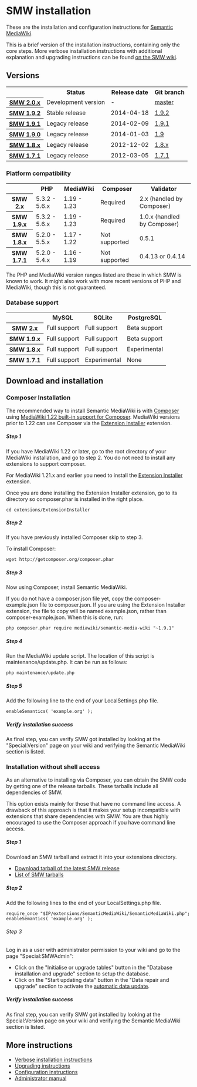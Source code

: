 # SMW installation

These are the installation and configuration instructions for [Semantic MediaWiki](../README.md).

This is a brief version of the installation instructions, containing only the core steps. More
verbose installation instructions with additional explanation and upgrading instructions can be
found [on the SMW wiki](https://semantic-mediawiki.org/wiki/Help:Installation).

## Versions

<table>
	<tr>
		<th></th>
		<th>Status</th>
		<th>Release date</th>
		<th>Git branch</th>
	</tr>
	<tr>
		<th><a href="https://github.com/SemanticMediaWiki/SemanticMediaWiki/blob/master/docs/RELEASE-NOTES.md">SMW 2.0.x</a></th>
		<td>Development version</td>
		<td>-</td>
		<td><a href="https://github.com/SemanticMediaWiki/SemanticMediaWiki/tree/master">master</a></td>
	</tr>
	<tr>
		<th><a href="https://semantic-mediawiki.org/wiki/Semantic_MediaWiki_1.9.2">SMW 1.9.2</a></th>
		<td>Stable release</td>
		<td>2014-04-18</td>
		<td><a href="https://github.com/SemanticMediaWiki/SemanticMediaWiki/tree/1.9.2">1.9.2</a></td>
	</tr>
	<tr>
		<th><a href="https://semantic-mediawiki.org/wiki/Semantic_MediaWiki_1.9.1">SMW 1.9.1</a></th>
		<td>Legacy release</td>
		<td>2014-02-09</td>
		<td><a href="https://github.com/SemanticMediaWiki/SemanticMediaWiki/tree/1.9.1">1.9.1</a></td>
	</tr>
	<tr>
		<th><a href="https://semantic-mediawiki.org/wiki/Semantic_MediaWiki_1.9.0">SMW 1.9.0</a></th>
		<td>Legacy release</td>
		<td>2014-01-03</td>
		<td><a href="https://github.com/SemanticMediaWiki/SemanticMediaWiki/tree/1.9">1.9</a></td>
	</tr>
	<tr>
		<th><a href="https://semantic-mediawiki.org/wiki/Semantic_MediaWiki_1.8.0">SMW 1.8.x</a></th>
		<td>Legacy release</td>
		<td>2012-12-02</td>
		<td><a href="https://github.com/SemanticMediaWiki/SemanticMediaWiki/tree/1.8.x">1.8.x</a></td>
	</tr>
	<tr>
		<th><a href="https://semantic-mediawiki.org/wiki/Semantic_MediaWiki_1.7.1">SMW 1.7.1</a></th>
		<td>Legacy release</td>
		<td>2012-03-05</td>
		<td><a href="https://github.com/SemanticMediaWiki/SemanticMediaWiki/tree/1.7.1">1.7.1</a></td>
	</tr>
</table>

### Platform compatibility

<table>
	<tr>
		<th></th>
		<th>PHP</th>
		<th>MediaWiki</th>
		<th>Composer</th>
		<th>Validator</th>
	</tr>
	<tr>
		<th>SMW 2.x</th>
		<td>5.3.2 - 5.6.x</td>
		<td>1.19 - 1.23</td>
		<td>Required</td>
		<td>2.x (handled by Composer)</td>
	</tr>
	<tr>
		<th>SMW 1.9.x</th>
		<td>5.3.2 - 5.6.x</td>
		<td>1.19 - 1.23</td>
		<td>Required</td>
		<td>1.0.x (handled by Composer)</td>
	</tr>
	<tr>
		<th>SMW 1.8.x</th>
		<td>5.2.0 - 5.5.x</td>
		<td>1.17 - 1.22</td>
		<td>Not supported</td>
		<td>0.5.1</td>
	</tr>
	<tr>
		<th>SMW 1.7.1</th>
		<td>5.2.0 - 5.4.x</td>
		<td>1.16 - 1.19</td>
		<td>Not supported</td>
		<td>0.4.13 or 0.4.14</td>
	</tr>
</table>


The PHP and MediaWiki version ranges listed are those in which SMW is known to work. It might also
work with more recent versions of PHP and MediaWiki, though this is not guaranteed.

### Database support

<table>
	<tr>
		<th></th>
		<th>MySQL</th>
		<th>SQLite</th>
		<th>PostgreSQL</th>
	</tr>
	<tr>
		<th>SMW 2.x</th>
		<td>Full support</td>
		<td>Full support</td>
		<td>Beta support</td>
	</tr>
	<tr>
		<th>SMW 1.9.x</th>
		<td>Full support</td>
		<td>Full support</td>
		<td>Beta support</td>
	</tr>
	<tr>
		<th>SMW 1.8.x</th>
		<td>Full support</td>
		<td>Full support</td>
		<td>Experimental</td>
	</tr>
	<tr>
		<th>SMW 1.7.1</th>
		<td>Full support</td>
		<td>Experimental</td>
		<td>None</td>
	</tr>
</table>

## Download and installation

### Composer Installation

The recommended way to install Semantic MediaWiki is with [Composer](http://getcomposer.org) using
[MediaWiki 1.22 built-in support for Composer](https://www.mediawiki.org/wiki/Composer). MediaWiki
versions prior to 1.22 can use Composer via the
[Extension Installer](https://github.com/JeroenDeDauw/ExtensionInstaller/blob/master/README.md)
extension.

##### Step 1

If you have MediaWiki 1.22 or later, go to the root directory of your MediaWiki installation,
and go to step 2. You do not need to install any extensions to support composer.

For MediaWiki 1.21.x and earlier you need to install the
[Extension Installer](https://github.com/JeroenDeDauw/ExtensionInstaller/blob/master/README.md) extension.

Once you are done installing the Extension Installer extension, go to its directory so composer.phar
is installed in the right place.

    cd extensions/ExtensionInstaller

##### Step 2

If you have previously installed Composer skip to step 3.

To install Composer:

    wget http://getcomposer.org/composer.phar

##### Step 3
    
Now using Composer, install Semantic MediaWiki.

If you do not have a composer.json file yet, copy the composer-example.json file to composer.json. If you are using the Extension Installer extension, the file to copy will be named example.json, rather than composer-example.json. When this is done, run:
    
    php composer.phar require mediawiki/semantic-media-wiki "~1.9.1"

##### Step 4

Run the MediaWiki update script. The location of this script is maintenance/update.php. It can be run as follows:

    php maintenance/update.php

##### Step 5

Add the following line to the end of your LocalSettings.php file.

    enableSemantics( 'example.org' );

##### Verify installation success

As final step, you can verify SMW got installed by looking at the "Special:Version" page on your wiki and verifying the
Semantic MediaWiki section is listed.

### Installation without shell access

As an alternative to installing via Composer, you can obtain the SMW code by getting one of the release tarballs.
These tarballs include all dependencies of SMW.

This option exists mainly for those that have no command line access. A drawback of this approach is that it makes
your setup incompatible with extensions that share dependencies with SMW. You are thus highly encouraged to use
the Composer approach if you have command line access.

##### Step 1

Download an SMW tarball and extract it into your extensions directory.

* [Download tarball of the latest SMW release](https://sourceforge.net/projects/semediawiki/files/latest/download)
* [List of SMW tarballs](https://sourceforge.net/projects/semediawiki/files/semediawiki/)

##### Step 2

Add the following lines to the end of your LocalSettings.php file.

    require_once "$IP/extensions/SemanticMediaWiki/SemanticMediaWiki.php";
    enableSemantics( 'example.org' );

###### Step 3

Log in as a user with administrator permission to your wiki and go to the page "Special:SMWAdmin": 

* Click on the "Initialise or upgrade tables" button in the "Database installation and upgrade" section to setup the database.
* Click on the "Start updating data" button in the "Data repair and upgrade" section to activate the [automatic data update](https://semantic-mediawiki.org/wiki/Repairing_SMW).

##### Verify installation success

As final step, you can verify SMW got installed by looking at the Special:Version page on your wiki and verifying the
Semantic MediaWiki section is listed.

## More instructions

* [Verbose installation instructions](https://semantic-mediawiki.org/wiki/Help:Installation)
* [Upgrading instructions](https://semantic-mediawiki.org/wiki/Help:Installation#Upgrading)
* [Configuration instructions](https://semantic-mediawiki.org/wiki/Help:Configuration)
* [Administrator manual](https://semantic-mediawiki.org/wiki/Help:Administrator_manual)
